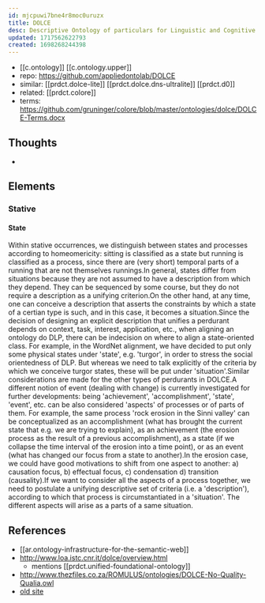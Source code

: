 ```yaml
---
id: mjcpuwi7bne4r8moc0uruzx
title: DOLCE
desc: Descriptive Ontology of particulars for Linguistic and Cognitive Engineering
updated: 1717562622793
created: 1698268244398
---
```


- [[c.ontology]] [[c.ontology.upper]]
- repo: https://github.com/appliedontolab/DOLCE
- similar: [[prdct.dolce-lite]] [[prdct.dolce.dns-ultralite]]  [[prdct.d0]]
- related: [[prdct.colore]]
- terms: https://github.com/gruninger/colore/blob/master/ontologies/dolce/DOLCE-Terms.docx

## Thoughts

- 

## Elements

### Stative

#### State

Within stative occurrences, we distinguish between  states and processes according to homeomericity: sitting is classified as a state  but running is classified as a process, since there are (very short) temporal parts  of a running that are not themselves runnings.In general, states differ from situations because they are not assumed to have a description from which they depend. They can be sequenced by some course, but they do not require a description as a unifying criterion.On the other hand, at any time, one can conceive a description that asserts the constraints by which a state of a certian type is such, and in this case, it becomes a situation.Since the decision of designing an explicit description that unifies a perdurant depends on context, task, interest, application, etc., when aligning an ontology do DLP, there can be indecision on where to align a state-oriented class. For example, in the WordNet alignment, we have decided to put only some physical states under 'state', e.g. 'turgor', in order to stress the social orientedness of DLP. But whereas we need to talk explicitly of the criteria by which we conceive turgor states, these will be put under 'situation'.Similar considerations are made for the other types of perdurants in DOLCE.A different notion of event (dealing with change) is currently investigated for further developments: being 'achievement', 'accomplishment', 'state', 'event', etc. can be also considered 'aspects' of processes or of parts of them. For example, the same process 'rock erosion in the Sinni valley' can be conceptualized as an accomplishment (what has brought the current state that e.g. we are trying to explain), as an achievement (the erosion process as the result of a previous accomplishment), as a state (if we collapse the time interval of the erosion into a time point), or as an event (what has changed our focus from a state to another).In the erosion case, we could have good motivations to shift from one aspect to another: a) causation focus, b) effectual focus, c) condensation d) transition (causality).If we want to consider all the aspects of a process together, we need to postulate a unifying descriptive set of criteria (i.e. a 'description'), according to which that process is circumstantiated in a 'situation'. The different aspects will arise as a parts of a same situation.

## References

- [[ar.ontology-infrastructure-for-the-semantic-web]]
- http://www.loa.istc.cnr.it/dolce/overview.html
    - mentions [[prdct.unified-foundational-ontology]]
- http://www.thezfiles.co.za/ROMULUS/ontologies/DOLCE-No-Quality-Qualia.owl
- [old site](http://www.loa.istc.cnr.it/old/Files/dolce.html)